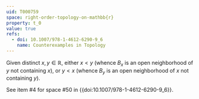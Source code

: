 ```yaml
---
uid: T000759
space: right-order-topology-on-mathbb{r}
property: t_0
value: true
refs:
  - doi: 10.1007/978-1-4612-6290-9_6
    name: Counterexamples in Topology
---
```

Given distinct $x,y \in \mathbb{R}$, either $x < y$ (whence $B_x$ is an open neighborhood of $y$ not containing $x$), or $y < x$ (whence $B_y$ is an open neighborhood of $x$ not containing $y$).

See item #4 for space #50 in {{doi:10.1007/978-1-4612-6290-9_6}}.
